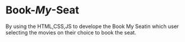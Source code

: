# Book-_My_-Seat
By using the HTML,CSS,JS to develope the Book My Seatin which user selecting the movies on their choice  to book the seat.
